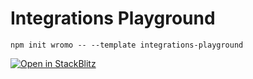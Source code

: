 # Integrations Playground

```
npm init wromo -- --template integrations-playground
```

[![Open in StackBlitz](https://developer.stackblitz.com/img/open_in_stackblitz.svg)](https://stackblitz.com/github/withwromo/wromo/tree/latest/examples/integrations-playground)
